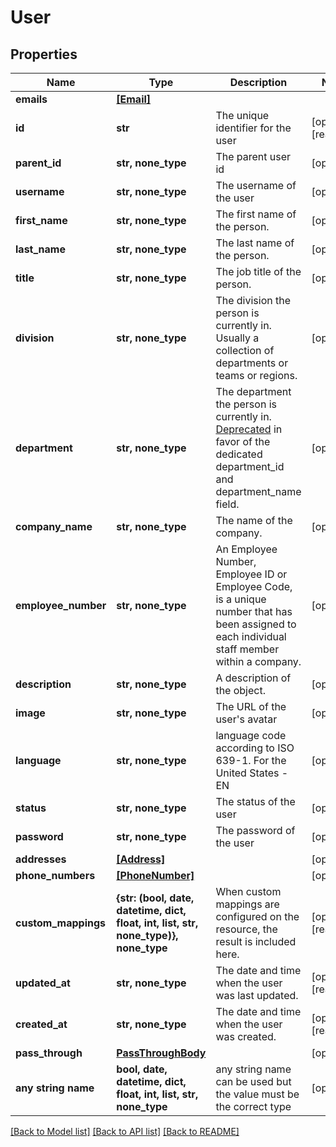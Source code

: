 # User


## Properties
Name | Type | Description | Notes
------------ | ------------- | ------------- | -------------
**emails** | [**[Email]**](Email.md) |  | 
**id** | **str** | The unique identifier for the user | [optional] [readonly] 
**parent_id** | **str, none_type** | The parent user id | [optional] 
**username** | **str, none_type** | The username of the user | [optional] 
**first_name** | **str, none_type** | The first name of the person. | [optional] 
**last_name** | **str, none_type** | The last name of the person. | [optional] 
**title** | **str, none_type** | The job title of the person. | [optional] 
**division** | **str, none_type** | The division the person is currently in. Usually a collection of departments or teams or regions. | [optional] 
**department** | **str, none_type** | The department the person is currently in. [Deprecated](https://developers.apideck.com/changelog) in favor of the dedicated department_id and department_name field. | [optional] 
**company_name** | **str, none_type** | The name of the company. | [optional] 
**employee_number** | **str, none_type** | An Employee Number, Employee ID or Employee Code, is a unique number that has been assigned to each individual staff member within a company. | [optional] 
**description** | **str, none_type** | A description of the object. | [optional] 
**image** | **str, none_type** | The URL of the user&#39;s avatar | [optional] 
**language** | **str, none_type** | language code according to ISO 639-1. For the United States - EN | [optional] 
**status** | **str, none_type** | The status of the user | [optional] 
**password** | **str, none_type** | The password of the user | [optional] 
**addresses** | [**[Address]**](Address.md) |  | [optional] 
**phone_numbers** | [**[PhoneNumber]**](PhoneNumber.md) |  | [optional] 
**custom_mappings** | **{str: (bool, date, datetime, dict, float, int, list, str, none_type)}, none_type** | When custom mappings are configured on the resource, the result is included here. | [optional] [readonly] 
**updated_at** | **str, none_type** | The date and time when the user was last updated. | [optional] [readonly] 
**created_at** | **str, none_type** | The date and time when the user was created. | [optional] [readonly] 
**pass_through** | [**PassThroughBody**](PassThroughBody.md) |  | [optional] 
**any string name** | **bool, date, datetime, dict, float, int, list, str, none_type** | any string name can be used but the value must be the correct type | [optional]

[[Back to Model list]](../../README.md#documentation-for-models) [[Back to API list]](../../README.md#documentation-for-api-endpoints) [[Back to README]](../../README.md)


